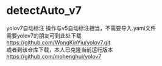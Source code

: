 # detectAuto_v7
yolov7自动标注
操作与v5自动标注相当，不需要导入.yaml文件   
需要yolov7的朋友可到此处下载   
https://github.com/WongKinYiu/yolov7.git   
或者到该仓库下载，本人已克隆当前运行版本    
https://github.com/mohenghui/yolov7
